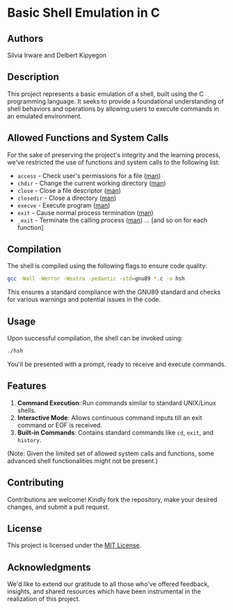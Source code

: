 
# Basic Shell Emulation in C

## Authors
Silvia Irware and Delbert Kipyegon

## Description
This project represents a basic emulation of a shell, built using the C programming language. It seeks to provide a foundational understanding of shell behaviors and operations by allowing users to execute commands in an emulated environment.

## Allowed Functions and System Calls

For the sake of preserving the project's integrity and the learning process, we've restricted the use of functions and system calls to the following list:

- `access` - Check user's permissions for a file ([man](http://man7.org/linux/man-pages/man2/access.2.html))
- `chdir` - Change the current working directory ([man](http://man7.org/linux/man-pages/man2/chdir.2.html))
- `close` - Close a file descriptor ([man](http://man7.org/linux/man-pages/man2/close.2.html))
- `closedir` - Close a directory ([man](http://man7.org/linux/man-pages/man3/closedir.3.html))
- `execve` - Execute program ([man](http://man7.org/linux/man-pages/man2/execve.2.html))
- `exit` - Cause normal process termination ([man](http://man7.org/linux/man-pages/man3/exit.3.html))
- `_exit` - Terminate the calling process ([man](http://man7.org/linux/man-pages/man2/_exit.2.html))
... [and so on for each function]

## Compilation

The shell is compiled using the following flags to ensure code quality:

```bash
gcc -Wall -Werror -Wextra -pedantic -std=gnu89 *.c -o hsh
```

This ensures a standard compliance with the GNU89 standard and checks for various warnings and potential issues in the code.

## Usage

Upon successful compilation, the shell can be invoked using:

```bash
./hsh
```

You'll be presented with a prompt, ready to receive and execute commands.

## Features

1. **Command Execution**: Run commands similar to standard UNIX/Linux shells.
2. **Interactive Mode**: Allows continuous command inputs till an exit command or EOF is received.
3. **Built-in Commands**: Contains standard commands like `cd`, `exit`, and `history`.

(Note: Given the limited set of allowed system calls and functions, some advanced shell functionalities might not be present.)

## Contributing

Contributions are welcome! Kindly fork the repository, make your desired changes, and submit a pull request.

## License

This project is licensed under the [MIT License](LICENSE).

## Acknowledgments

We'd like to extend our gratitude to all those who've offered feedback, insights, and shared resources which have been instrumental in the realization of this project.
